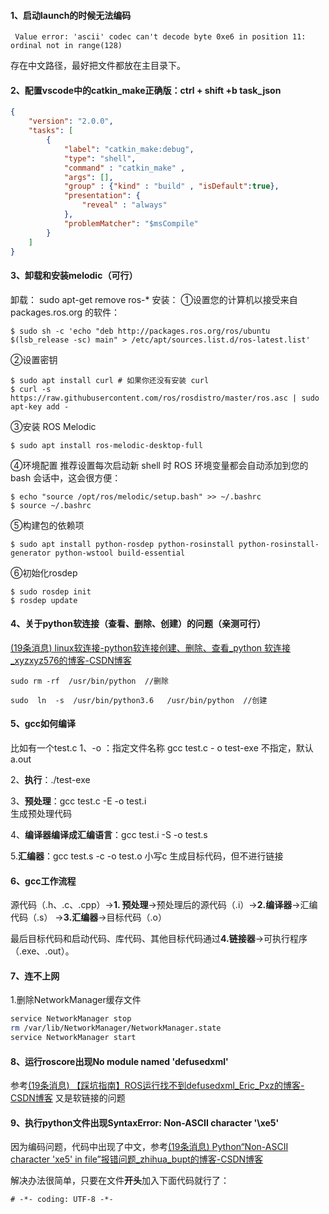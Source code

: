 #### 1、启动launch的时候无法编码

	 Value error: 'ascii' codec can't decode byte 0xe6 in position 11: ordinal not in range(128)
存在中文路径，最好把文件都放在主目录下。


#### 2、配置vscode中的catkin_make正确版：ctrl + shift +b task_json
```json
{
	"version": "2.0.0",
	"tasks": [
		{
			"label": "catkin_make:debug",
			"type": "shell",
			"command" : "catkin_make" ,
			"args": [],
			"group" : {"kind" : "build" , "isDefault":true},
			"presentation": {
				"reveal" : "always" 
			},
			"problemMatcher": "$msCompile"
		}
	]
}
```

#### 3、卸载和安装melodic（可行）
卸载：
	sudo apt-get remove ros-*
安装：
①设置您的计算机以接受来自 packages.ros.org 的软件：
```
$ sudo sh -c 'echo "deb http://packages.ros.org/ros/ubuntu $(lsb_release -sc) main" > /etc/apt/sources.list.d/ros-latest.list'
```

②设置密钥
```
$ sudo apt install curl # 如果你还没有安装 curl
$ curl -s https://raw.githubusercontent.com/ros/rosdistro/master/ros.asc | sudo apt-key add -
```

③安装 ROS Melodic
```
$ sudo apt install ros-melodic-desktop-full
```

④环境配置
推荐设置每次启动新 shell 时 ROS 环境变量都会自动添加到您的 bash 会话中，这会很方便：
```
$ echo "source /opt/ros/melodic/setup.bash" >> ~/.bashrc
$ source ~/.bashrc
```

⑤构建包的依赖项
```
$ sudo apt install python-rosdep python-rosinstall python-rosinstall-generator python-wstool build-essential
```

⑥初始化rosdep
```
$ sudo rosdep init
$ rosdep update
```

#### 4、关于python软连接（查看、删除、创建）的问题（亲测可行）
[(19条消息) linux软连接-python软连接创建、删除、查看_python 软连接_xyzxyz576的博客-CSDN博客](https://blog.csdn.net/u011304078/article/details/121430785)
```
sudo rm -rf  /usr/bin/python  //删除

sudo  ln  -s  /usr/bin/python3.6   /usr/bin/python  //创建
```

#### 5、gcc如何编译
比如有一个test.c
1、-o ：指定文件名称
	gcc test.c - o test-exe
不指定，默认a.out

2、**执行**：./test-exe

3、**预处理**：gcc test.c -E -o test.i   
	生成预处理代码

4、**编译器编译成汇编语言**：gcc test.i -S -o test.s

5.**汇编器**：gcc test.s -c  -o test.o     小写c
	生成目标代码，但不进行链接


#### 6、gcc工作流程
源代码（.h、.c、.cpp）→**1. 预处理**→预处理后的源代码（.i）→**2.编译器**→汇编代码（.s）
→**3.汇编器**→目标代码（.o）

最后目标代码和启动代码、库代码、其他目标代码通过**4.链接器**→可执行程序（.exe、.out）。

#### 7、连不上网
1.删除NetworkManager缓存文件
```sh
service NetworkManager stop
rm /var/lib/NetworkManager/NetworkManager.state
service NetworkManager start
```


#### 8、运行roscore出现No module named 'defusedxml'
参考[(19条消息) 【踩坑指南】ROS运行找不到defusedxml_Eric_Pxz的博客-CSDN博客](https://blog.csdn.net/Eric_Pxz/article/details/120510146?spm=1001.2101.3001.6661.1&utm_medium=distribute.pc_relevant_t0.none-task-blog-2%7Edefault%7ECTRLIST%7ERate-1-120510146-blog-107568051.235%5Ev27%5Epc_relevant_landingrelevant&depth_1-utm_source=distribute.pc_relevant_t0.none-task-blog-2%7Edefault%7ECTRLIST%7ERate-1-120510146-blog-107568051.235%5Ev27%5Epc_relevant_landingrelevant&utm_relevant_index=1)
又是软链接的问题

#### 9、执行python文件出现SyntaxError: Non-ASCII character '\xe5'
因为编码问题，代码中出现了中文，参考[(19条消息) Python“Non-ASCII character 'xe5' in file”报错问题_zhihua_bupt的博客-CSDN博客](https://blog.csdn.net/geekmanong/article/details/50514984)

解决办法很简单，只要在文件**开头**加入下面代码就行了：
```
# -*- coding: UTF-8 -*-
```

